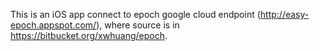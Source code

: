 This is an iOS app connect to epoch google cloud endpoint (http://easy-epoch.appspot.com/), where source is in https://bitbucket.org/xwhuang/epoch.